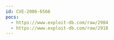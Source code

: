 ```yaml
---
id: CVE-2006-6566
pocs:
  - https://www.exploit-db.com/raw/2904
  - https://www.exploit-db.com/raw/2918
---
```

